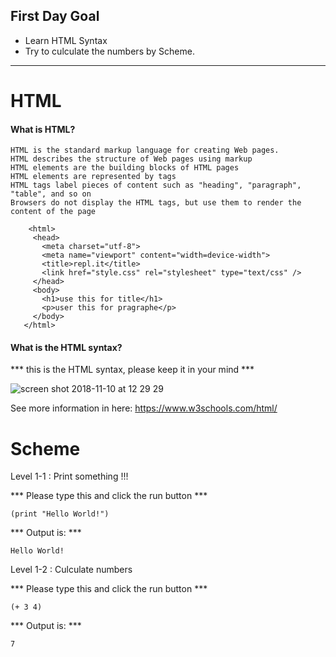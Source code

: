 ## First Day Goal
* Learn HTML Syntax
* Try to culculate the numbers by Scheme.  

---

# HTML 

#### What is HTML?
    HTML is the standard markup language for creating Web pages.
    HTML describes the structure of Web pages using markup
    HTML elements are the building blocks of HTML pages
    HTML elements are represented by tags
    HTML tags label pieces of content such as "heading", "paragraph", "table", and so on
    Browsers do not display the HTML tags, but use them to render the content of the page


```
    <html>
     <head>
       <meta charset="utf-8">
       <meta name="viewport" content="width=device-width">
       <title>repl.it</title>
       <link href="style.css" rel="stylesheet" type="text/css" />
     </head>
     <body>
       <h1>use this for title</h1>
       <p>user this for pragraphe</p>
     </body>
   </html>
```

#### What is the HTML syntax?

*** this is the HTML syntax, please keep it in your mind ***
 
![screen shot 2018-11-10 at 12 29 29](https://user-images.githubusercontent.com/31582557/48297166-63ee3780-e4e5-11e8-83d1-7ee4533bb73f.png)

See more information in here: https://www.w3schools.com/html/ 



# Scheme 

Level 1-1 : Print something !!! 

*** Please type this and click the run button ***

    (print "Hello World!")

*** Output is: ***

    Hello World!


Level 1-2 : Culculate numbers 

*** Please type this and click the run button ***

    (+ 3 4)

*** Output is: ***

    7 

